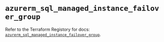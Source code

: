 # `azurerm_sql_managed_instance_failover_group`

Refer to the Terraform Registory for docs: [`azurerm_sql_managed_instance_failover_group`](https://www.terraform.io/docs/providers/azurerm/r/sql_managed_instance_failover_group).
